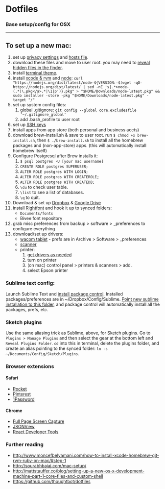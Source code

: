 # Dotfiles
### Base setup/config for OSX 

----

## To set up a new mac:

1. set up [privacy settings](https://spreadprivacy.com/mac-privacy-tips-13395592a9b4) and [hosts file](someonewhocares.org).
1. download these files and move to user root. you may need to [reveal hidden files in the finder](http://ianlunn.co.uk/articles/quickly-showhide-hidden-files-mac-os-x-mavericks/).
1. install [terminal theme](https://github.com/robinbentley/oceanic-next-macos-terminal).
2. install [xcode & rvm](http://www.moncefbelyamani.com/how-to-install-xcode-homebrew-git-rvm-ruby-on-mac/#step-1) and [node](https://nodejs.org/en/download/package-manager/#osx): `curl "https://nodejs.org/dist/latest/node-${VERSION:-$(wget -qO- https://nodejs.org/dist/latest/ | sed -nE 's|.*>node-(.*)\.pkg</a>.*|\1|p')}.pkg" > "$HOME/Downloads/node-latest.pkg" && sudo installer -store -pkg "$HOME/Downloads/node-latest.pkg" -target "/"`
3. set up system config files:
    1. global .gitignore: `git config --global core.excludesfile '~/.gitignore_global'`
    2. add .bash_profile to user root
4. set up [SSH keys](https://help.github.com/articles/generating-ssh-keys/)
5. install apps from app store (both personal and business accts)
6. download brew-install.sh & save to user root. run `$ chmod +x brew-install.sh`, then `$ ./brew-install.sh` to install all the homebrew packages and (non-app-store) apps. (this will automatically install homebrew itself)
6. Configure Postgresql after Brew installs it:
    1. `$ psql postgres -U [your mac username]`
    2. `CREATE ROLE postgres SUPERUSER;`
    3. `ALTER ROLE postgres WITH LOGIN;`
    4. `ALTER ROLE postgres WITH CREATEROLE;`
    5. `ALTER ROLE postgres WITH CREATEDB;`
    6. `\du` to check user table.
    7. `\list` to see a list of databases.
    8. `\q` to quit.
7. Download & set up [Dropbox](https://www.dropbox.com/install) & [Google Drive](https://support.google.com/drive/answer/7329379?hl=en)
8. install [Rightfont](https://rightfontapp.com) and hook it up to synced folders:
    - `Documents/fonts`
    - Bivee font repository
9. grab misc preferences from backup > software > \_preferences to configure everything
10. download/set up drivers:
    - [wacom tablet](http://wacom.com/en-us/support/product-support/drivers) - prefs are in Archive > Software > \_preferences
    - [scanner](http://www.epson.com/cgi-bin/Store/support/supDetail.jsp?oid=88368&infoType=Downloads)
    - printer:
      1. [get drivers as needed](http://www.epson.com/cgi-bin/Store/support/supDetail.jsp?oid=233679&infoType=Downloads&platform=OSF_W_8-32)
      2. turn on printer
      3. (on mac) control panel > printers & scanners > add.
      4. select Epson printer

### Sublime text config:
Launch Sublime Text and [install package control](https://packagecontrol.io/installation#st3). Installed packages/preferences are in ~/Dropbox/Config/Sublime. [Point new sublime installation to this folder](https://sublime.wbond.net/docs/syncing#dropbox-osx), and package control will automatically install all the packages, prefs, etc.

### Sketch plugins
Use the same aliasing trick as Sublime, above, for Sketch plugins. Go to `Plugins > Manage Plugins` and then select the gear at the bottom left and `Reveal Plugins Folder`. `cd` into this in terminal, delete the plugins folder, and create an alias pointing to the synced folder: `ln -s ~/Documents/Config/Sketch/Plugins`.

### Browser extensions

#### Safari
- [Pocket](https://getpocket.com/safari/)
- [Pinterest](https://safari-extensions.apple.com/details/?id=com.pinterest.extension-HWZFLG9PNK)
- [1Password](https://agilebits.com/onepassword/extensions)

#### Chrome
- [Full Page Screen Capture](https://chrome.google.com/webstore/detail/full-page-screen-capture/fdpohaocaechififmbbbbbknoalclacl)
- [JSONView](https://chrome.google.com/webstore/detail/jsonview/chklaanhfefbnpoihckbnefhakgolnmc)
- [React Developer Tools](https://chrome.google.com/webstore/detail/react-developer-tools/fmkadmapgofadopljbjfkapdkoienihi)

### Further reading
- http://www.moncefbelyamani.com/how-to-install-xcode-homebrew-git-rvm-ruby-on-mac/#step-1
- http://sourabhbajaj.com/mac-setup/
- http://mattstauffer.co/blog/setting-up-a-new-os-x-development-machine-part-1-core-files-and-custom-shell
- https://github.com/thoughtbot/dotfiles
